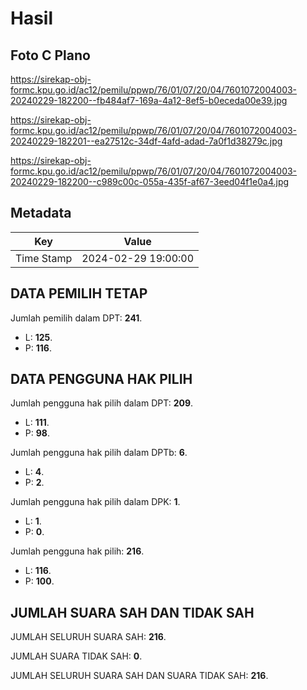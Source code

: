 # Hasil

## Foto C Plano

https://sirekap-obj-formc.kpu.go.id/ac12/pemilu/ppwp/76/01/07/20/04/7601072004003-20240229-182200--fb484af7-169a-4a12-8ef5-b0eceda00e39.jpg

https://sirekap-obj-formc.kpu.go.id/ac12/pemilu/ppwp/76/01/07/20/04/7601072004003-20240229-182201--ea27512c-34df-4afd-adad-7a0f1d38279c.jpg

https://sirekap-obj-formc.kpu.go.id/ac12/pemilu/ppwp/76/01/07/20/04/7601072004003-20240229-182200--c989c00c-055a-435f-af67-3eed04f1e0a4.jpg


## Metadata

| Key        | Value               |
| ---------- | ------------------- |
| Time Stamp | 2024-02-29 19:00:00 |


## DATA PEMILIH TETAP

Jumlah pemilih dalam DPT: **241**.
 * L: **125**.
 * P: **116**.

## DATA PENGGUNA HAK PILIH

Jumlah pengguna hak pilih dalam DPT: **209**.
 * L: **111**.
 * P: **98**.

Jumlah pengguna hak pilih dalam DPTb: **6**.
 * L: **4**.
 * P: **2**.

Jumlah pengguna hak pilih dalam DPK: **1**.
 * L: **1**.
 * P: **0**.

Jumlah pengguna hak pilih: **216**.
 * L: **116**.
 * P: **100**.

## JUMLAH SUARA SAH DAN TIDAK SAH

JUMLAH SELURUH SUARA SAH: **216**.

JUMLAH SUARA TIDAK SAH: **0**.

JUMLAH SELURUH SUARA SAH DAN SUARA TIDAK SAH: **216**.



